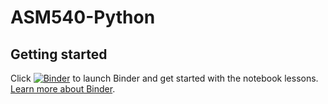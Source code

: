 # ASM540-Python

## Getting started
Click [![Binder](https://mybinder.org/badge_logo.svg)](https://mybinder.org/v2/gh/hancocb/ASM540-Python/master) to launch Binder and get started with the notebook lessons. [Learn more about Binder](https://mybinder.readthedocs.io/en/latest/).
